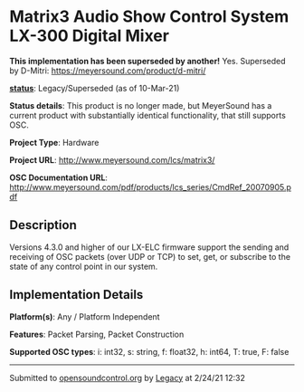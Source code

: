 # Matrix3 Audio Show Control System LX-300 Digital Mixer

**This implementation has been superseded by another!**
Yes. Superseded by D-Mitri: https://meyersound.com/product/d-mitri/

**[status](../implementation-status.html)**: Legacy/Superseded (as of 10-Mar-21)

**Status details**: 
This product is no longer made, but MeyerSound has a current product with substantially identical functionality, that still supports OSC.

**Project Type**: Hardware

**Project URL**: <http://www.meyersound.com/lcs/matrix3/>

**OSC Documentation URL**: <http://www.meyersound.com/pdf/products/lcs_series/CmdRef_20070905.pdf>

## Description

Versions 4.3.0 and higher of our LX-ELC firmware support the sending and receiving of OSC packets (over UDP or TCP) to set, get, or subscribe to the state of any control point in our system.

## Implementation Details

**Platform(s)**: Any / Platform Independent

**Features**: Packet Parsing, Packet Construction

**Supported OSC types**: i: int32, s: string, f: float32, h: int64, T: true, F: false

---
Submitted to [opensoundcontrol.org](https://opensoundcontrol.org) by [Legacy](https://web.archive.org) at 2/24/21 12:32
